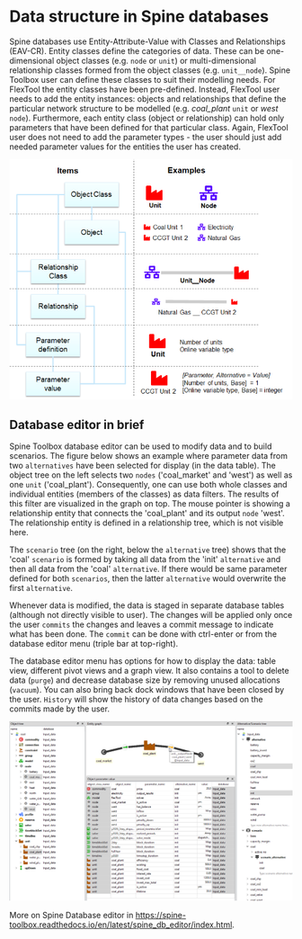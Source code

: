 # Data structure in Spine databases

Spine databases use Entity-Attribute-Value with Classes and Relationships (EAV-CR). Entity classes define the categories of data. These can be one-dimensional object classes (e.g. `node` or `unit`) or multi-dimensional relationship classes formed from the object classes (e.g. `unit__node`). Spine Toolbox user can define these classes to suit their modelling needs. For FlexTool the entity classes have been pre-defined. Instead, FlexTool user needs to add the entity instances: objects and relationships that define the particular network structure to be modelled (e.g. *coal_plant* `unit` or *west* `node`). Furthermore, each entity class (object or relationship) can hold only parameters that have been defined for that particular class. Again, FlexTool user does not need to add the parameter types - the user should just add needed parameter values for the entities the user has created.

![EAV data structure](./EAV_CR.png)

## Database editor in brief

Spine Toolbox database editor can be used to modify data and to build scenarios. 
The figure below shows an example where parameter data from two `alternatives` 
have been selected for display (in the data table). The object tree on the left 
selects two `nodes` ('coal_market' and 'west') as well as one `unit` ('coal_plant'). 
Consequently, one can use both whole classes and individual entities (members of the classes) as data filters.
The results of this filter are visualized in the graph on top. The mouse pointer is showing a relationship 
entity that connects the 'coal_plant' and its output `node` 'west'. The relationship 
entity is defined in a relationship tree, which is not visible here.

The `scenario` tree (on the right, below the `alternative` tree) shows that 
the 'coal' `scenario` is formed by taking all data from the 'init' `alternative` 
and then all data from the 'coal' `alternative`. If there would be same parameter 
defined for both `scenarios`, then the latter `alternative` would overwrite 
the first `alternative`.

Whenever data is modified, the data is staged in separate database tables (although not directly visible to user). The changes will be applied only once the user `commits` the changes and leaves a commit message to indicate what has been done. The `commit` can be done with ctrl-enter or from the database editor menu (triple bar at top-right).

The database editor menu has options for how to display the data: table view, different pivot views and a graph view. It also contains a tool to delete data (`purge`) and decrease database size by removing unused allocations (`vacuum`). You can also bring back dock windows that have been closed by the user. `History` will show the history of data changes based on the commits made by the user.

![Database editor](./database_editor.png)

More on Spine Database editor in https://spine-toolbox.readthedocs.io/en/latest/spine_db_editor/index.html.

